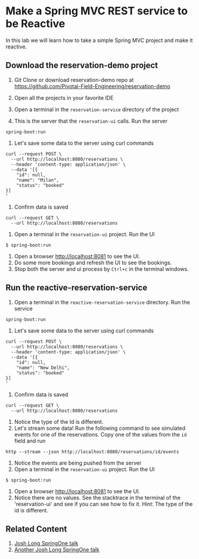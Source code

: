 # Make a Spring MVC REST service to be Reactive
In this lab we will learn how to take a simple Spring MVC project and make it reactive.

## Download the reservation-demo project

1. Git Clone or download reservation-demo repo at <https://github.com/Pivotal-Field-Engineering/reservation-demo>
1. Open all the projects in your favorite IDE

1. Open a terminal in the `reservation-service` directory of the project

1. This is the server that the `reservation-ui` calls. Run the server
```
spring-boot:run
```
1. Let's save some data to the server using curl commands
```
curl --request POST \
  --url http://localhost:8080/reservations \
  --header 'content-type: application/json' \
  --data '[{
	"id": null,
	"name": "Milan",
	"status": "booked"
}]
'
```
1. Confirm data is saved
```
curl --request GET \
  --url http://localhost:8080/reservations
```
1. Open a terminal in the `reservation-ui` project. Run the UI
```
$ spring-boot:run
```
1. Open a browser <http://localhost:8081> to see the UI.
1. Do some more bookings and refresh the UI to see the bookings.
1. Stop both the server and ui process by `Ctrl+c` in the terminal windows.

## Run the reactive-reservation-service

1. Open a terminal in the `reactive-reservation-service` directory. Run the service
```
spring-boot:run
```
1. Let's save some data to the server using curl commands
```
curl --request POST \
  --url http://localhost:8080/reservations \
  --header 'content-type: application/json' \
  --data '[{
	"id": null,
	"name": "New Delhi",
	"status": "booked"
}]
'
```
1. Confirm data is saved
```
curl --request GET \
  --url http://localhost:8080/reservations
```
1. Notice the type of the Id is different.
1. Let's stream some data! Run the following command to see simulated events for one of the reservations. Copy one of the values from the `id` field and run
```
http --stream --json http://localhost:8080/reservations/id/events
```
1. Notice the events are being pushed from the server
1. Open a terminal in the `reservation-ui` project. Run the UI
```
$ spring-boot:run
```
1. Open a browser <http://localhost:8081> to see the UI.
1. Notice there are no values. See the stacktrace in the terminal of the 'reservation-ui' and see if you can see how to fix it. Hint: The type of the id is different.


## Related Content
1. [Josh Long SpringOne talk](https://youtu.be/l7VBdWhtl7A)
1. [Another Josh Long SpringOne talk](https://youtu.be/1W5_tOiwEAc)
